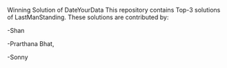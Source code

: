 Winning Solution of DateYourData
This repository contains Top-3 solutions of LastManStanding. These solutions are contributed by:

-Shan

-Prarthana Bhat,

-Sonny
